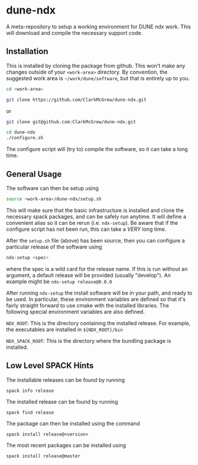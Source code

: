 # dune-ndx

A meta-repository to setup a working environment for DUNE ndx work.  This
will download and compile the necessary support code.

## Installation

This is installed by cloning the package from github.  This won't make any
changes outside of your `<work-area>` directory.  By convention, the
suggested work area is `~/work/dune/software`, but that is entirely up to
you.

```bash
cd <work-area>
``` 

```bash
git clone https://github.com/ClarkMcGrew/dune-ndx.git
```
or
```bash
git clone git@github.com:ClarkMcGrew/dune-ndx.git
```

```bash
cd dune-ndx
./configure.sh
```

The configure script will (try to) compile the software, so it can take a
long time.


## General Usage

The software can then be setup using

```bash
source <work-area>/dune-ndx/setup.sh
```

This will make sure that the basic infrastructure is installed and clone
the necessary spack packages, and can be safely run anytime.  It will
define a convenient alias so it can be rerun (i.e. `ndx-setup`).  Be aware
that if the configure script has not been run, this can take a *VERY* long
time.

After the `setup.sh` file (above) has been source, then you can configure a
particular release of the software using

```bash
ndx-setup <spec>
```

where the spec is a wild card for the release name.  If this is run without an argument, a default release will be provided (usually "develop").  An example might be `ndx-setup release@0.0.0`

After running `ndx-setup` the install software will be in your path, and
ready to be used.  In particular, these environment variables are defined
so that it's fairly straight forward to use cmake with the installed
libraries.  The following special environment variables are also defined.

`NDX_ROOT`: This is the directory containing the installed release.  For
			example, the executables are installed in `${NDX_ROOT}/bin`
	   
`NDX_SPACK_ROOT`: This is the directory where the bundling package is installed.

## Low Level SPACK Hints

The installable releases can be found by running

```
spack info release
```

The installed release can be found by running

```
spack find release
```

The package can then be installed using the command

```
spack install release@<version>
```

The most recent packages can be installed using

```
spack install release@master
```
